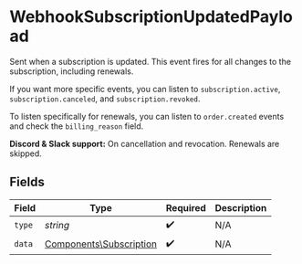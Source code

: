 # WebhookSubscriptionUpdatedPayload

Sent when a subscription is updated. This event fires for all changes to the subscription, including renewals.

If you want more specific events, you can listen to `subscription.active`, `subscription.canceled`, and `subscription.revoked`.

To listen specifically for renewals, you can listen to `order.created` events and check the `billing_reason` field.

**Discord & Slack support:** On cancellation and revocation. Renewals are skipped.


## Fields

| Field                                                              | Type                                                               | Required                                                           | Description                                                        |
| ------------------------------------------------------------------ | ------------------------------------------------------------------ | ------------------------------------------------------------------ | ------------------------------------------------------------------ |
| `type`                                                             | *string*                                                           | :heavy_check_mark:                                                 | N/A                                                                |
| `data`                                                             | [Components\Subscription](../../Models/Components/Subscription.md) | :heavy_check_mark:                                                 | N/A                                                                |